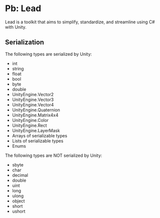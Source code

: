 # Pb: Lead

Lead is a toolkit that aims to simplify, standardize, and streamline using C# with Unity.

## Serialization

The following types are serialized by Unity:

- int
- string
- float
- bool
- byte
- double
- UnityEngine.Vector2
- UnityEngine.Vector3
- UnityEngine.Vector4
- UnityEngine.Quaternion
- UnityEngine.Matrix4x4
- UnityEngine.Color
- UnityEngine.Rect
- UnityEngine.LayerMask
- Arrays of serializable types
- Lists of serializable types
- Enums

The following types are NOT serialized by Unity:

- sbyte
- char
- decimal
- double
- uint
- long
- ulong
- object
- short
- ushort
